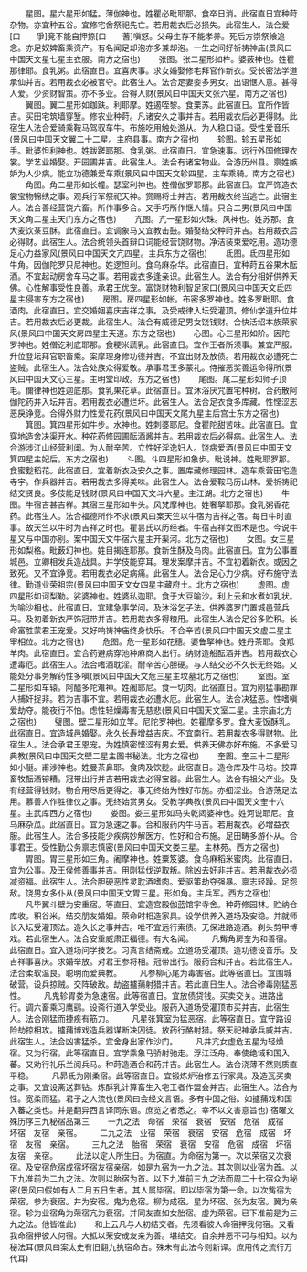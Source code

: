 <!-- { "loadSidebar": true } -->
　　星图。星六星形如猛。薄伽神也。姓瞿必毗耶那。食卒日消。此宿直日宜种莳杂物。亦宜种五谷。宜修宅舍祭祀先亡。若用裁衣后必损失。此宿生人。法合爱[口　　爭]竞不能自押捺[口　　蓍]嗔怒。父母生存不能孝养。死后方崇祭飨追念。亦足奴婢畜乘资产。有名闻足却泡亦多兼却泡。一生之间好祈祷神庙(景风曰中国天文星七星主衣服。南方之宿也)
　　张图。张二星形如杵。婆薮神也。姓瞿那律耶。食乳粥。此宿直日。宜喜庆事。求女婚娶修宅拜官作新衣。受长密法学道承仙并吉。若用裁衣必被官夺。此宿生人。法合足妻妾多男女。出语惬人意。甚得人爱。少资财智策。亦不多业。合得人财(景风曰中国天文张六星。南方之宿也)
　　翼图。翼二星形如跏趺。利耶摩。姓遏咥黎。食栗苏。此宿直日。宜所作皆吉。买田宅筑墙穿堑。修农业种莳。凡诸安久之事并吉。若用裁衣后必更得财。此宿生人法合爱骑乘鞍马驾驭车牛。布施吃用触处游从。为人稳口语。受性爱音乐(景风曰中国天文翼二十二星。主府县事。南方之宿也)
　　轸图。轸五星形如手。毗婆怛利神也。姓跋蹉耶那。食乳粥。此宿直日。宜急速事。远行外国修理衣裳。学艺业婚娶。开园圃并吉。此宿生人。法合有诸宝物业。合游历州县。禀姓嫉妒为人少病。能立功德兼爱车乘(景风曰中国天文轸四星。主车乘骑。南方之宿也)
　　角图。角二星形如长幢。瑟室利神也。姓僧伽罗耶那。此宿直日。宜严饰造衣裳宝物锦绣之事。观兵行军祭祀天神。赏赐将士并吉。若用裁衣终当逃亡。此宿生人。法合善经营饶六畜。所作事多合。又手巧所作惬人情。只合二男(景风曰中国天文角二星主天门东方之宿也)
　　亢图。亢一星形如火珠。风神也。姓苏那。食大麦饮菉豆酥。此宿直日。宜调象马又宜教击鼓。婚娶结交种莳并吉。若用裁衣后必得财。此宿生人。法合统领头首辩口词能经营饶财物。净洁装束爱吃用。造功德足心力益家风(景风曰中国天文亢四星。主兵东方之宿也)
　　氐图。氐四星形如牛角。因伽陀罗只尼神也。姓逻怛利。食乌麻杂华。此宿直日。宜种莳五谷果木酝酒。不宜起动房舍车马之事。若用裁衣多逢亲识。此宿生人。法合有分相好供养天佛。心性解事受性良善。承君王优宠。富饶财物利智足家口(景风曰中国天文氐四星主侵害东方之宿也)
　　房图。房四星形如帐。布密多罗神也。姓多罗毗耶。食酒肉。此宿直日。宜交婚姻喜庆吉祥之事。及受戒律入坛受灌顶。修仙学道升位并吉。若用裁衣后必更裁。此宿生人。法合有威德足男女饶钱财。合快活绍本族荣家风(景风曰中国天文房四星主天道。东方之宿也)
　　心图。心三星形如阶。因陀罗神也。姓僧讫利底耶那。食粳米蔬乳。此宿直日。宜作王者所须事。兼宜严服。升位登坛拜官职畜乘。案摩理身修功德并吉。不宜出财及放债。若用裁衣必遭死亡盗贼。此宿生人。法合处族众得爱敬。承事君王多蒙礼。侍摧恶奖善运命得所(景风曰中国天文心三星。主明堂印政。东方之宿也)
　　尾图。尾二星形如师子顶毛。儞律神也姓迦底那。食乳果花草。此宿直日。宜沐浴厌咒置宅种树。合药散阿伽陀药并入坛并吉。若用裁衣必遭烂坏。此宿生人。法合足衣食多库藏。性悭涩志恶戾诤竞。合得外财力性爱花药(景风曰中国天文尾九星主后宫士东方之宿也)
　　箕图。箕四星形如牛步。水神也。姓刺婆耶尼。食瞿陀甜苦味。此宿直日。宜穿地造舍决渠开水。种花药修园圃酝酒酱并吉。若用裁衣后必得病。此宿生人。法合游涉江山经营利闺。为人耐辛苦。立性好淫逸妇人。饶病爱酒(景风曰中国天文箕四星主妃后。东方之宿也)
　　斗图。斗四星形如象步。毗说神。姓毗耶罗那。食蜜麨稻花。此宿直日。宜着新衣及安久之事。置库藏修理园林。造车乘营田宅造寺宇。作兵器并吉。若用裁衣多得美味。此宿生人。法合爱鞍马历山林。爱祈祷祀结交贤良。多伎能足钱财(景风曰中国天文斗六星。主江湖。北方之宿也)
　　牛图。牛宿吉甚吉祥。其宿三星形如牛头。风梵摩神也。姓奢拏耶那。食乳粥香花药。此宿生人。法合福德所作不求(景风曰案天竺以牛宿为吉祥之宿。每日牛时直事。故天竺以牛时为吉祥之时也。瞿昙氏以历经者。牛宿吉祥女图术是也。今说牛星又与中国亦别。案中国天文牛宿六星主开渠河。北方之宿也)
　　女图。女三星形如梨格。毗薮幻神也。姓目揭连耶那。食新生酥及鸟肉。此宿直日。宜为公事置城邑。立卿相发兵造战具。并学伎能穿耳。理发案摩并吉。不宜初着新衣。或因之致死。又不宜诤竞。若用裁衣必足病痛。此宿生人。法合足心力少病。好布施守法律。勤道业荣祖宗(景风曰中国天文女四星主藏府土。北方之宿也)
　　虚图。虚四星形如诃梨勒。娑婆神也。姓婆私迦耶。食于大豆喻沙。利上云和水煮如乳状。为喻沙相也。此宿直日。宜建急事学问。及沐浴乞子法。供养婆罗门置城邑营兵马。及初着新衣严饰冠带并吉。若用裁衣多得粮用。此宿生人法合足谷多贮积。长命富胜蒙君王宠爱。又好响祷神庙终身快乐。不合辛苦(景风曰中国天文虚二星主宰相位。北方之宿也)
　　危图。危一星形如花穗。婆鲁拏神也。姓丹茶耶。食羝羊肉。此宿直日。宜合药避病穿池种麻商人出行。纳财造船酝酒并吉。若用裁衣心遭毒厄。此宿生人。法合嗜酒耽淫。耐辛苦心胆硬。与人结交必不久长无终始。又能处分事务解药性多嗔(景风曰中国天文危三星主坟墓北方之宿也)
　　室图。室二星形如车辕。阿醯多陀难神。姓阇耶尼。食一切肉。此宿直日。宜为刚猛事勘罪人捕奸捉非。若为吉事不宜。若用裁衣必遭水厄。此宿生人。法合决猛恶。性嗜嗔爱劫夺。能夜行不怕。虑性轻燥毒害无慈悲(景风曰中国天文室二星。主宗庙北方之宿也)
　　璧图。壁二星形如立竿。尼陀罗神也。姓瞿摩多罗。食大麦饭酥乳。此宿直日。宜造城邑婚娶。永久长寿增益吉庆。不宜南行。若用裁衣多得财物。此宿生人。法合承君王恩宠。为姓慎密悭涩有男女爱。供养天佛亦好布施。不多爱习典教(景风曰中国天文壁二星主图书秘法。北方之宿也)
　　奎图。奎三十二星形如小艇。甫涉神也。姓曼茶鼻耶。食肉及饮麨。此宿直日。造仓库及牛马坊。挍算畜牧酝酒镕糟。冠带出行并吉若用裁衣必得宝器。此宿生人。法合有祖父产业。及有经营得钱财。物合用尽后更得之。事无终始为性好布施。亦细涩业。合游荡足法用。慕善人作胜律仪之事。无终始赏男女。受教学典教(景风曰中国天文奎十六星。主武库西方之宿也)
　　娄图。娄三星形如马头乾闼婆神也。姓河说耶尼。食乌麻杂苽。此宿直日。宜为急速之事。合和服药内牛马吉。若用裁衣。必增益衣服。此宿生人。法合多技能少疾病妙解医方。性好和合布施。足田畴多游仆从。合事君王。受性勤公务禀志慎密(景风曰中国天文娄三星。主林苑。西方之宿也)
　　胃图。胃三星形如三角。阇摩神也。姓粟笈婆。食乌麻稻米蜜肉。此宿直日。宜为公事。及王侯修善事并吉。用刚猛伐逆取叛。除凶去奸非并吉。若用裁衣必损减资福。此宿生人。法合胆硬恶性灵耽酒嗜肉。爱驱策劫夺强暴。禀志轻躁。足怨敌。饶男女多仆从(景风曰中国天文胃三星。形如角。主兵军。西方之宿也)
　　凡毕翼斗壁为安重宿。等直日。宜造宫殿伽蓝馆宇寺舍。种莳修园林。贮纳仓库收。积谷米。结交朋友婚姻。荣命时相造家具。设学供养入道场及安稳。并就师长入坛受灌顶法。造久长之事并吉。唯不宜远行索债。无保进路造酒。剃头剪甲博戏。若此宿生人。法合安重威肃正福德。有大名闻。
　　凡觜角房奎为和善宿。此宿直日。宜入道场问学技艺。习真言结斋戒。立道场受灌顶。造功德设音乐。及吉祥事喜庆。求婚举放。对君王参将相。冠带出行。服药合和并吉。若此宿生人。法合柔软温良。聪明而爱典教。
　　凡参柳心尾为毒害宿。此等宿直日。宜围城破营。设兵掠贼。交阵破敌。劫盗攎蒱射猎并吉。若此直日生人。法合碜毒刚猛恶性。
　　凡鬼轸胃娄为急速宿。此等宿直日。宜放债贷钱。买卖交关。进路出行。调六畜乘习鹰鹞。设斋行道入学受业。服药入道场受灌顶市买并吉。此宿生人。法合刚猛而捷疾有筋力。
　　凡星张箕室为猛恶宿。此等宿直日。宜守路设险劫掠相攻。攎蒱博戏造兵器谋断决囚徒。放药行酪射猎。祭天祀神承兵威并吉。此宿生人。法合凶害猛杀。宜舍身出家作沙门。
　　凡井亢女虚危五星为轻燥宿。又为行宿。此等宿直日。宜学乘象马骄射驰走。浮江泛舟。奉使绝域和国入蕃。又劝行礼乐兰阅兵马。种莳造酒合和药并吉。此宿生人。法合浇薄不然则质直平稳。
　　凡昴氐为刚柔宿。此等宿直日。宜锻炼炉治修五行家具。及造瓦买卖之事。又宜设斋送葬钻。炼酥乳计算畜生入宅王者作盟会并吉。此宿生人。法合为性。宽柔而猛。君子之人流也(景风曰会经文言语。多有中国之俗。如攎蒱戏和国入蕃之类也。并是翻异西言译同东语。庶览之者悉之。幸不以文害意旨也)
宿曜文殊历序三九秘宿品第三
　　一九之法　命宿　荣宿　衰宿　安宿　危宿　成宿　坏宿　友宿　亲宿。
　　二九之法　业宿　荣宿　衰宿　安宿　危宿　成宿　坏宿　友宿　亲宿。
　　三九之法　胎宿　荣宿　衰宿　安宿　危宿　成宿　坏宿　友宿　亲宿。
　　此法以定人所生日。为宿直。为命宿为第一。次以荣宿又次衰宿。及安宿危宿成宿坏宿友宿亲宿。如是九宿为一九之法。其次则以业宿为首。以下九准前为二九之法。次则以胎宿为首。以下九准前三九之法而周二十七宿众为秘密(景风曰假如有人二月五日生者。其人属毕宿。即以毕宿为第一命。以次觜宿为荣宿。参为衰宿。井为安宿。鬼为危宿。柳为成宿。星为坏宿。张为友宿。翼为亲宿。轸为业宿角为荣宿亢为衰宿。并同友直如女胎宿。虚为荣宿。已下准前是为三九之法。他皆准此)
　　和上云凡与人初结交者。先须看彼人命宿押我何宿。又看我命宿押彼人何宿。大抵以荣安成友亲为善。堪结交。自余并恶不可与相知。以为秘法耳(景风曰案太史有旧翻九执宿命古。殊未有此法今则新译。庶用传之流行万代耳)
